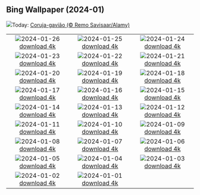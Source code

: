 ## Bing Wallpaper (2024-01)
![](https://www.bing.com/th?id=OHR.HawkOwl_PT-BR7690108757_UHD.jpg&w=1000)Today: [Coruja-gavião (© Remo Savisaar/Alamy)](https://www.bing.com/th?id=OHR.HawkOwl_PT-BR7690108757_UHD.jpg)

|      |      |      |
| :----: | :----: | :----: |
|![](https://www.bing.com/th?id=OHR.FundacaodaCapital_PT-BR3549565256_UHD.jpg&pid=hp&w=384&h=216&rs=1&c=4)2024-01-26 [download 4k](https://www.bing.com/th?id=OHR.FundacaodaCapital_PT-BR3549565256_UHD.jpg)|![](https://www.bing.com/th?id=OHR.IcelandBeach_PT-BR2508967674_UHD.jpg&pid=hp&w=384&h=216&rs=1&c=4)2024-01-25 [download 4k](https://www.bing.com/th?id=OHR.IcelandBeach_PT-BR2508967674_UHD.jpg)|![](https://www.bing.com/th?id=OHR.MaldivesAtolls_PT-BR2284826864_UHD.jpg&pid=hp&w=384&h=216&rs=1&c=4)2024-01-24 [download 4k](https://www.bing.com/th?id=OHR.MaldivesAtolls_PT-BR2284826864_UHD.jpg)|
|![](https://www.bing.com/th?id=OHR.SantaCruzSunrise_PT-BR7110866378_UHD.jpg&pid=hp&w=384&h=216&rs=1&c=4)2024-01-23 [download 4k](https://www.bing.com/th?id=OHR.SantaCruzSunrise_PT-BR7110866378_UHD.jpg)|![](https://www.bing.com/th?id=OHR.SquirrelNetherlands_PT-BR1648489881_UHD.jpg&pid=hp&w=384&h=216&rs=1&c=4)2024-01-22 [download 4k](https://www.bing.com/th?id=OHR.SquirrelNetherlands_PT-BR1648489881_UHD.jpg)|![](https://www.bing.com/th?id=OHR.MacaroniPenguins_PT-BR1446877304_UHD.jpg&pid=hp&w=384&h=216&rs=1&c=4)2024-01-21 [download 4k](https://www.bing.com/th?id=OHR.MacaroniPenguins_PT-BR1446877304_UHD.jpg)|
|![](https://www.bing.com/th?id=OHR.PlitviceWinter_PT-BR1244694637_UHD.jpg&pid=hp&w=384&h=216&rs=1&c=4)2024-01-20 [download 4k](https://www.bing.com/th?id=OHR.PlitviceWinter_PT-BR1244694637_UHD.jpg)|![](https://www.bing.com/th?id=OHR.ParisBridge_PT-BR1047809633_UHD.jpg&pid=hp&w=384&h=216&rs=1&c=4)2024-01-19 [download 4k](https://www.bing.com/th?id=OHR.ParisBridge_PT-BR1047809633_UHD.jpg)|![](https://www.bing.com/th?id=OHR.GiantAnteaterBR_PT-BR0815796970_UHD.jpg&pid=hp&w=384&h=216&rs=1&c=4)2024-01-18 [download 4k](https://www.bing.com/th?id=OHR.GiantAnteaterBR_PT-BR0815796970_UHD.jpg)|
|![](https://www.bing.com/th?id=OHR.LakeLouise_PT-BR0201889430_UHD.jpg&pid=hp&w=384&h=216&rs=1&c=4)2024-01-17 [download 4k](https://www.bing.com/th?id=OHR.LakeLouise_PT-BR0201889430_UHD.jpg)|![](https://www.bing.com/th?id=OHR.IceChapel_PT-BR9970254317_UHD.jpg&pid=hp&w=384&h=216&rs=1&c=4)2024-01-16 [download 4k](https://www.bing.com/th?id=OHR.IceChapel_PT-BR9970254317_UHD.jpg)|![](https://www.bing.com/th?id=OHR.HokkaidoSwans_PT-BR9743619852_UHD.jpg&pid=hp&w=384&h=216&rs=1&c=4)2024-01-15 [download 4k](https://www.bing.com/th?id=OHR.HokkaidoSwans_PT-BR9743619852_UHD.jpg)|
|![](https://www.bing.com/th?id=OHR.HanaHighway_PT-BR9575647146_UHD.jpg&pid=hp&w=384&h=216&rs=1&c=4)2024-01-14 [download 4k](https://www.bing.com/th?id=OHR.HanaHighway_PT-BR9575647146_UHD.jpg)|![](https://www.bing.com/th?id=OHR.BukhansanSeoul_PT-BR9378454130_UHD.jpg&pid=hp&w=384&h=216&rs=1&c=4)2024-01-13 [download 4k](https://www.bing.com/th?id=OHR.BukhansanSeoul_PT-BR9378454130_UHD.jpg)|![](https://www.bing.com/th?id=OHR.LynxSnow_PT-BR2256931375_UHD.jpg&pid=hp&w=384&h=216&rs=1&c=4)2024-01-12 [download 4k](https://www.bing.com/th?id=OHR.LynxSnow_PT-BR2256931375_UHD.jpg)|
|![](https://www.bing.com/th?id=OHR.MilopotamosStairs_PT-BR2096578395_UHD.jpg&pid=hp&w=384&h=216&rs=1&c=4)2024-01-11 [download 4k](https://www.bing.com/th?id=OHR.MilopotamosStairs_PT-BR2096578395_UHD.jpg)|![](https://www.bing.com/th?id=OHR.BalloonDay_PT-BR2020170449_UHD.jpg&pid=hp&w=384&h=216&rs=1&c=4)2024-01-10 [download 4k](https://www.bing.com/th?id=OHR.BalloonDay_PT-BR2020170449_UHD.jpg)|![](https://www.bing.com/th?id=OHR.BerninaPass_PT-BR1871424589_UHD.jpg&pid=hp&w=384&h=216&rs=1&c=4)2024-01-09 [download 4k](https://www.bing.com/th?id=OHR.BerninaPass_PT-BR1871424589_UHD.jpg)|
|![](https://www.bing.com/th?id=OHR.DevilsMarbles_PT-BR1760984393_UHD.jpg&pid=hp&w=384&h=216&rs=1&c=4)2024-01-08 [download 4k](https://www.bing.com/th?id=OHR.DevilsMarbles_PT-BR1760984393_UHD.jpg)|![](https://www.bing.com/th?id=OHR.CrabappleChaffinch_PT-BR1131580779_UHD.jpg&pid=hp&w=384&h=216&rs=1&c=4)2024-01-07 [download 4k](https://www.bing.com/th?id=OHR.CrabappleChaffinch_PT-BR1131580779_UHD.jpg)|![](https://www.bing.com/th?id=OHR.SunsetPantanal_PT-BR1044442706_UHD.jpg&pid=hp&w=384&h=216&rs=1&c=4)2024-01-06 [download 4k](https://www.bing.com/th?id=OHR.SunsetPantanal_PT-BR1044442706_UHD.jpg)|
|![](https://www.bing.com/th?id=OHR.GoldenGateLight_PT-BR0467523919_UHD.jpg&pid=hp&w=384&h=216&rs=1&c=4)2024-01-05 [download 4k](https://www.bing.com/th?id=OHR.GoldenGateLight_PT-BR0467523919_UHD.jpg)|![](https://www.bing.com/th?id=OHR.BodleianCeiling_PT-BR0267945002_UHD.jpg&pid=hp&w=384&h=216&rs=1&c=4)2024-01-04 [download 4k](https://www.bing.com/th?id=OHR.BodleianCeiling_PT-BR0267945002_UHD.jpg)|![](https://www.bing.com/th?id=OHR.BhutanSolstice_PT-BR0103911356_UHD.jpg&pid=hp&w=384&h=216&rs=1&c=4)2024-01-03 [download 4k](https://www.bing.com/th?id=OHR.BhutanSolstice_PT-BR0103911356_UHD.jpg)|
|![](https://www.bing.com/th?id=OHR.SleepingFox_PT-BR0026523663_UHD.jpg&pid=hp&w=384&h=216&rs=1&c=4)2024-01-02 [download 4k](https://www.bing.com/th?id=OHR.SleepingFox_PT-BR0026523663_UHD.jpg)|![](https://www.bing.com/th?id=OHR.ReveillonBrazil_PT-BR9820187694_UHD.jpg&pid=hp&w=384&h=216&rs=1&c=4)2024-01-01 [download 4k](https://www.bing.com/th?id=OHR.ReveillonBrazil_PT-BR9820187694_UHD.jpg)|